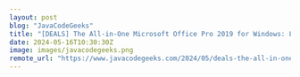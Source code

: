 ```yaml
---
layout: post
blog: "JavaCodeGeeks"
title: "[DEALS] The All-in-One Microsoft Office Pro 2019 for Windows: Lifetime License + Windows 11 Pro Bundle (88% off) & Other Deals Up To 98% Off"
date: 2024-05-16T10:30:30Z
image: images/javacodegeeks.png
remote_url: "https://www.javacodegeeks.com/2024/05/deals-the-all-in-one-microsoft-office-pro-2019-for-windows-lifetime-license-windows-11-pro-bundle-88-off-other-deals-up-to-98-off-2.html"
---
```


